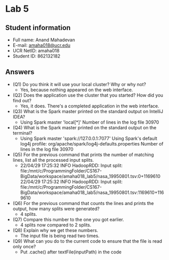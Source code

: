 # Lab 5

## Student information
* Full name: Anand Mahadevan
* E-mail: amaha018@ucr.edu
* UCR NetID: amaha018
* Student ID: 862132182

## Answers

* (Q1) Do you think it will use your local cluster? Why or why not?
  - Yes, because nothing appeared on the web interface.
* (Q2) Does the application use the cluster that you started? How did you find out?
  - Yes, it does. There's a completed application in the web interface.
* (Q3) What is the Spark master printed on the standard output on IntelliJ IDEA?
  - Using Spark master 'local[*]'
    Number of lines in the log file 30970
* (Q4) What is the Spark master printed on the standard output on the terminal?
  - Using Spark master 'spark://127.0.0.1:7077'
    Using Spark's default log4j profile: org/apache/spark/log4j-defaults.properties
    Number of lines in the log file 30970
* (Q5) For the previous command that prints the number of matching lines, list all the processed input splits.
  - 22/04/29 17:25:32 INFO HadoopRDD: Input split: file:/mnt/c/ProgrammingFolder/CS167-BigData/workspace/amaha018_lab5/nasa_19950801.tsv:0+1169610
    22/04/29 17:25:32 INFO HadoopRDD: Input split: file:/mnt/c/ProgrammingFolder/CS167-BigData/workspace/amaha018_lab5/nasa_19950801.tsv:1169610+1169610
* (Q6) For the previous command that counts the lines and prints the output, how many splits were generated?
  - 4 splits.
* (Q7) Compare this number to the one you got earlier.
  - 4 splits now compared to 2 splits.
* (Q8) Explain why we get these numbers.
  - The input file is being read two times.
* (Q9) What can you do to the current code to ensure that the file is read only once?
  - Put .cache() after textFile(inputPath) in the code